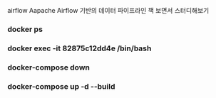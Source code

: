airflow
Aapache Airflow 기반의 데이터 파이프라인 책 보면서 스터디해보기

### docker ps
### docker exec -it 82875c12dd4e /bin/bash
### docker-compose down
### docker-compose up -d --build